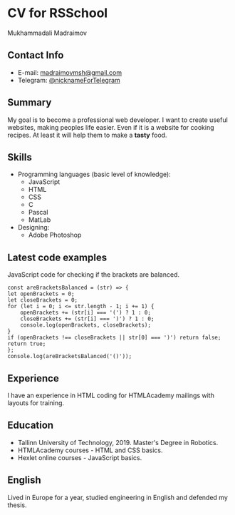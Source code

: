 # CV for RSSchool
Mukhammadali Madraimov
## Contact Info
* E-mail: [madraimovmsh@gmail.com](mailto:someone@example.com)
* Telegram: [@nicknameForTelegram](https://t.me/nicknameForTelegram)
## Summary
My goal is to become a professional web developer. I want to create useful websites, making peoples life easier. Even if it is a website for cooking recipes. At least it will help them to make a **tasty** food.
## Skills
* Programming languages (basic level of knowledge):
  * JavaScript
  * HTML
  * CSS
  * C
  * Pascal
  * MatLab
* Designing:
  * Adobe Photoshop
## Latest code examples
JavaScript code for checking if the brackets are balanced.

    const areBracketsBalanced = (str) => {
    let openBrackets = 0;
    let closeBrackets = 0;
    for (let i = 0; i <= str.length - 1; i += 1) {
        openBrackets += (str[i] === '(') ? 1 : 0;
        closeBrackets += (str[i] === ')') ? 1 : 0;
        console.log(openBrackets, closeBrackets);
    }
    if (openBrackets !== closeBrackets || str[0] === ')') return false;
    return true;
    };
    console.log(areBracketsBalanced('()'));
## Experience
I have an experience in HTML coding for HTMLAcademy mailings with layouts for training.
## Education
* Tallinn University of Technology, 2019. Master's Degree in Robotics.
* HTMLAcademy courses - HTML and CSS basics.
* Hexlet online courses - JavaScript basics.
## English
Lived in Europe for a year, studied engineering in English and defended my thesis.